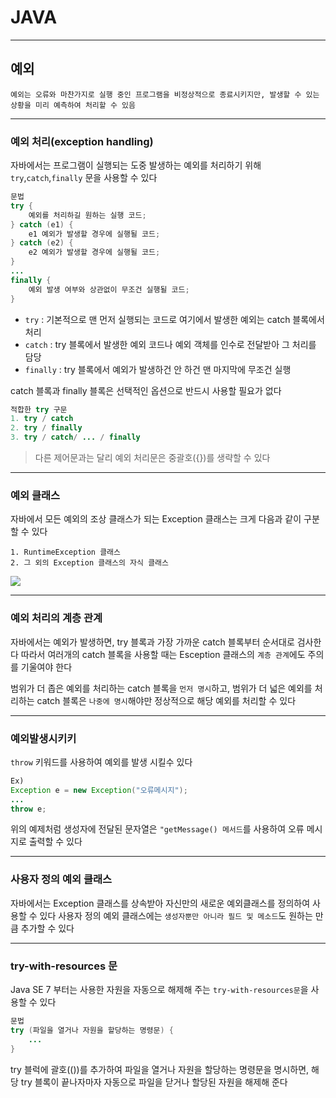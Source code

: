 # JAVA
---
## 예외
```
예외는 오류와 마찬가지로 실행 중인 프로그램을 비정상적으로 종료시키지만, 발생할 수 있는 상황을 미리 예측하여 처리할 수 있음
```
---
### 예외 처리(exception handling)
자바에서는 프로그램이 실행되는 도중 발생하는 예외를 처리하기 위해 `try`,`catch`,`finally` 문을 사용할 수 있다
```java
문법
try {
    예외를 처리하길 원하는 실행 코드;
} catch (e1) {
    e1 예외가 발생할 경우에 실행될 코드;
} catch (e2) {
    e2 예외가 발생할 경우에 실행될 코드;
}
...
finally {
    예외 발생 여부와 상관없이 무조건 실행될 코드;
}
```
- `try` : 기본적으로 맨 먼저 실행되는 코드로 여기에서 발생한 예외는 catch 블록에서 처리
- `catch` : try 블록에서 발생한 예외 코드나 예외 객체를 인수로 전달받아 그 처리를 담당
- `finally` : try 블록에서 예외가 발생하건 안 하건 맨 마지막에 무조건 실행

catch 블록과 finally 블록은 선택적인 옵션으로 반드시 사용할 필요가 없다
```java
적합한 try 구문
1. try / catch
2. try / finally
3. try / catch/ ... / finally
```
> 다른 제어문과는 달리 예외 처리문은 중괄호({})를 생략할 수 있다

---
### 예외 클래스
자바에서 모든 예외의 조상 클래스가 되는 Exception 클래스는 크게 다음과 같이 구분할 수 있다
```
1. RuntimeException 클래스
2. 그 외의 Exception 클래스의 자식 클래스
```
![](https://www.tcpschool.com/lectures/img_java_exception_class_hierarchy.png)

---
### 예외 처리의 계층 관계
자바에서는 예외가 발생하면, try 블록과 가장 가까운 catch 블록부터 순서대로 검사한다
따라서 여러개의 catch 블록을 사용할 때는 Esception 클래스의 `계층 관계`에도 주의를 기울여야 한다

범위가 더 좁은 예외를 처리하는 catch 블록을 `먼저 명시`하고, 범위가 더 넓은 예외를 처리하는 catch 블록은 `나중에 명시`해야만 정상적으로 해당 예외를 처리할 수 있다

---
### 예외발생시키키
`throw` 키워드를 사용하여 예외를 발생 시킬수 있다
```java
Ex)
Exception e = new Exception("오류메시지");
...
throw e;
```
위의 예제처럼 생성자에 전달된 문자열은 `"getMessage() 메서드`를 사용하여 오류 메시지로 출력할 수 있다

---
### 사용자 정의 예외 클래스
자바에서는 Exception 클래스를 상속받아 자신만의 새로운 예외클래스를 정의하여 사용할 수 있다
사용자 정의 예외 클래스에는 `생성자뿐만 아니라 필드 및 메소드`도 원하는 만큼 추가할 수 있다

---
### try-with-resources 문
Java SE 7 부터는 사용한 자원을 자동으로 해제해 주는 `try-with-resources문`을 사용할 수 있다
```java
문법
try (파일을 열거나 자원을 할당하는 명령문) {
    ...
}
```
try 블럭에 괄호(())를 추가하여 파일을 열거나 자원을 할당하는 명령문을 명시하면, 해당 try 블록이 끝나자마자 자동으로 파일을 닫거나 할당된 자원을 해제해 준다